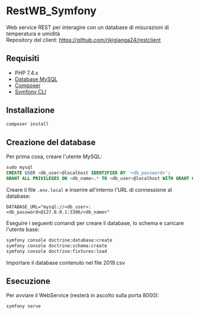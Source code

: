 # RestWB_Symfony

Web service REST per interagire con un database di misurazioni di temperatura e umidità  
Repository del client: https://github.com/rikigianga24/restclient

## Requisiti
- PHP 7.4.x
- [Database MySQL](https://www.mysql.com/it/downloads/)
- [Composer](https://getcomposer.org/download)
- [Symfony CLI](https://symfony.com/download)

## Installazione
```bash
composer install
```

## Creazione del database
Per prima cosa, creare l'utente MySQL:
```sql
sudo mysql
CREATE USER <db_user>@localhost IDENTIFIED BY '<db_password>';
GRANT ALL PRIVILEGES ON <db_name>.* TO <db_user>@localhost WITH GRANT OPTION;
```
Creare il file ```.env.local``` e inserire all'interno l'URL di connessione al database:
```
DATABASE_URL="mysql://<db_user>:<db_password>@127.0.0.1:3306/<db_name>"
```
Eseguire i seguenti comandi per creare il database, lo schema e caricare l'utente base:
```bash
symfony console doctrine:database:create
symfony console doctrine:schema:create
symfony console doctrine:fixtures:load
```
Importare il database contenuto nel file 2019.csv

## Esecuzione
Per avviare il WebService (resterà in ascolto sulla porta 8000):
```bash
symfony serve
```
